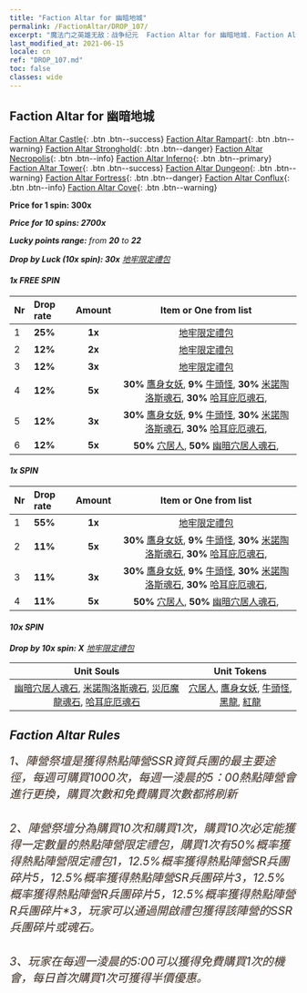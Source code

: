 ```yaml
---
title: "Faction Altar for 幽暗地城"
permalink: /FactionAltar/DROP_107/
excerpt: "魔法门之英雄无敌：战争纪元  Faction Altar for 幽暗地城. Faction Altar is the primary method for obtaining SSR units from the popular faction. Limited to 1,000 purchases each week. The popular faction changes at 05:00 every Monday. Purchase attempts and free purchase attempts will also reset then."
last_modified_at: 2021-06-15
locale: cn
ref: "DROP_107.md"
toc: false
classes: wide
---
```


##  Faction Altar for **幽暗地城**

  [Faction Altar Castle](/cn/FactionAltar/DROP_101/){: .btn .btn--success} [Faction Altar Rampart](/cn/FactionAltar/DROP_102/){: .btn .btn--warning} [Faction Altar Stronghold](/cn/FactionAltar/DROP_103/){: .btn .btn--danger} [Faction Altar Necropolis](/cn/FactionAltar/DROP_104/){: .btn .btn--info} [Faction Altar Inferno](/cn/FactionAltar/DROP_105/){: .btn .btn--primary} [Faction Altar Tower](/cn/FactionAltar/DROP_106/){: .btn .btn--success} [Faction Altar Dungeon](/cn/FactionAltar/DROP_107/){: .btn .btn--warning} [Faction Altar Fortress](/cn/FactionAltar/DROP_108/){: .btn .btn--danger} [Faction Altar Conflux](/cn/FactionAltar/DROP_109/){: .btn .btn--info} [Faction Altar Cove](/cn/FactionAltar/DROP_112/){: .btn .btn--warning} 

  **Price for 1 spin: 300x** <i class="fas fa-gem"/>

  **Price for 10 spins: 2700x** <i class="fas fa-gem"/>

  **Lucky points range:** from **20** to **22**

  **Drop by Luck (10x spin): 30x** [地牢限定禮包](/cn/Items/con_2107/)

####  1x FREE SPIN 

  |    Nr    |  Drop rate  |  Amount   |   Item or One from list  |
  |:---------|:------------|:---------:|:------------------------:|
  | 1 | **25%** | **1x** | [地牢限定禮包](/cn/Items/con_2107/) |
  | 2 | **12%** | **2x** | [地牢限定禮包](/cn/Items/con_2107/) |
  | 3 | **12%** | **3x** | [地牢限定禮包](/cn/Items/con_2107/) |
  | 4 | **12%** | **5x** |  **30%** [鷹身女妖](/cn/Items/unt_245/),  **9%** [牛頭怪](/cn/Items/unt_248/),  **30%** [米諾陶洛斯魂石](/cn/Items/unt_332/),  **30%** [哈耳庇厄魂石](/cn/Items/unt_329/),  |
  | 5 | **12%** | **3x** |  **30%** [鷹身女妖](/cn/Items/unt_245/),  **9%** [牛頭怪](/cn/Items/unt_248/),  **30%** [米諾陶洛斯魂石](/cn/Items/unt_332/),  **30%** [哈耳庇厄魂石](/cn/Items/unt_329/),  |
  | 6 | **12%** | **5x** |  **50%** [穴居人](/cn/Items/unt_244/),  **50%** [幽暗穴居人魂石](/cn/Items/unt_328/),  |


####  1x SPIN 

  |    Nr    |  Drop rate  |  Amount   |   Item or One from list  |
  |:---------|:------------|:---------:|:------------------------:|
  | 1 | **55%** | **1x** | [地牢限定禮包](/cn/Items/con_2107/) |
  | 2 | **11%** | **5x** |  **30%** [鷹身女妖](/cn/Items/unt_245/),  **9%** [牛頭怪](/cn/Items/unt_248/),  **30%** [米諾陶洛斯魂石](/cn/Items/unt_332/),  **30%** [哈耳庇厄魂石](/cn/Items/unt_329/),  |
  | 3 | **11%** | **3x** |  **30%** [鷹身女妖](/cn/Items/unt_245/),  **9%** [牛頭怪](/cn/Items/unt_248/),  **30%** [米諾陶洛斯魂石](/cn/Items/unt_332/),  **30%** [哈耳庇厄魂石](/cn/Items/unt_329/),  |
  | 4 | **11%** | **5x** |  **50%** [穴居人](/cn/Items/unt_244/),  **50%** [幽暗穴居人魂石](/cn/Items/unt_328/),  |


####  10x SPIN 

  **Drop by 10x spin: X** [地牢限定禮包](/cn/Items/con_2107/)

  |    Unit Souls    |  Unit Tokens  |
  |:----------------:|:-------------:|
  | [幽暗穴居人魂石](/cn/Items/unt_328/), [米諾陶洛斯魂石](/cn/Items/unt_332/), [災厄魔龍魂石](/cn/Items/unt_334/), [哈耳庇厄魂石](/cn/Items/unt_329/) | [穴居人](/cn/Items/unt_244/), [鷹身女妖](/cn/Items/unt_245/), [牛頭怪](/cn/Items/unt_248/), [黑龍](/cn/Items/unt_250/), [紅龍](/cn/Items/unt_251/) |



## Faction Altar Rules

  <span style="color: #3c2a1e;font-size:20px">1、陣營祭壇是獲得熱點陣營SSR資質兵團的最主要途徑，每週可購買1000次，每週一淩晨的5：00熱點陣營會進行更換，購買次數和免費購買次數都將刷新</span><br/>

<br/>  <span style="color: #3c2a1e;font-size:20px">2、陣營祭壇分為購買10次和購買1次，購買10次必定能獲得一定數量的熱點陣營限定禮包，購買1次有50%概率獲得熱點陣營限定禮包*1，12.5%概率獲得熱點陣營SR兵團碎片*5，12.5%概率獲得熱點陣營SR兵團碎片*3，12.5%概率獲得熱點陣營R兵團碎片*5，12.5%概率獲得熱點陣營R兵團碎片*3，玩家可以通過開啟禮包獲得該陣營的SSR兵團碎片或魂石。</span>

<br/>  <span style="color: #3c2a1e;font-size:20px">3、玩家在每週一淩晨的5:00可以獲得免費購買1次的機會，每日首次購買1次可獲得半價優惠。</span><br/>

<br/>